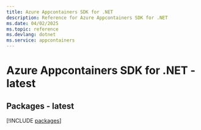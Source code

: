 ```yaml
---
title: Azure Appcontainers SDK for .NET
description: Reference for Azure Appcontainers SDK for .NET
ms.date: 04/02/2025
ms.topic: reference
ms.devlang: dotnet
ms.service: appcontainers
---
```

# Azure Appcontainers SDK for .NET - latest
## Packages - latest
[!INCLUDE [packages](appcontainers-index.md)]